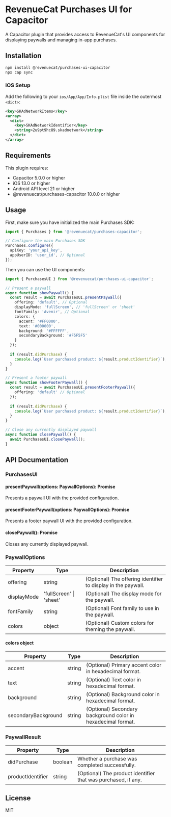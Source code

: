 # RevenueCat Purchases UI for Capacitor

A Capacitor plugin that provides access to RevenueCat's UI components for displaying paywalls and managing in-app purchases.

## Installation

```bash
npm install @revenuecat/purchases-ui-capacitor
npx cap sync
```

### iOS Setup

Add the following to your `ios/App/App/Info.plist` file inside the outermost `<dict>`:

```xml
<key>SKAdNetworkItems</key>
<array>
  <dict>
    <key>SKAdNetworkIdentifier</key>
    <string>2u9pt9hc89.skadnetwork</string>
  </dict>
</array>
```

## Requirements

This plugin requires:

- Capacitor 5.0.0 or higher
- iOS 13.0 or higher
- Android API level 21 or higher
- @revenuecat/purchases-capacitor 10.0.0 or higher

## Usage

First, make sure you have initialized the main Purchases SDK:

```typescript
import { Purchases } from '@revenuecat/purchases-capacitor';

// Configure the main Purchases SDK
Purchases.configure({
  apiKey: 'your_api_key',
  appUserID: 'user_id', // Optional
});
```

Then you can use the UI components:

```typescript
import { PurchasesUI } from '@revenuecat/purchases-ui-capacitor';

// Present a paywall
async function showPaywall() {
  const result = await PurchasesUI.presentPaywall({
    offering: 'default', // Optional
    displayMode: 'fullScreen', // 'fullScreen' or 'sheet'
    fontFamily: 'Avenir', // Optional
    colors: {
      accent: '#FF0000',
      text: '#000000',
      background: '#FFFFFF',
      secondaryBackground: '#F5F5F5'
    }
  });
  
  if (result.didPurchase) {
    console.log(`User purchased product: ${result.productIdentifier}`);
  }
}

// Present a footer paywall
async function showFooterPaywall() {
  const result = await PurchasesUI.presentFooterPaywall({
    offering: 'default' // Optional
  });
  
  if (result.didPurchase) {
    console.log(`User purchased product: ${result.productIdentifier}`);
  }
}

// Close any currently displayed paywall
async function closePaywall() {
  await PurchasesUI.closePaywall();
}
```

## API Documentation

### PurchasesUI

#### presentPaywall(options: PaywallOptions): Promise<PaywallResult>

Presents a paywall UI with the provided configuration.

#### presentFooterPaywall(options: PaywallOptions): Promise<PaywallResult>

Presents a footer paywall UI with the provided configuration.

#### closePaywall(): Promise<void>

Closes any currently displayed paywall.

### PaywallOptions

| Property | Type | Description |
| --- | --- | --- |
| offering | string | (Optional) The offering identifier to display in the paywall. |
| displayMode | 'fullScreen' \| 'sheet' | (Optional) The display mode for the paywall. |
| fontFamily | string | (Optional) Font family to use in the paywall. |
| colors | object | (Optional) Custom colors for theming the paywall. |

#### colors object

| Property | Type | Description |
| --- | --- | --- |
| accent | string | (Optional) Primary accent color in hexadecimal format. |
| text | string | (Optional) Text color in hexadecimal format. |
| background | string | (Optional) Background color in hexadecimal format. |
| secondaryBackground | string | (Optional) Secondary background color in hexadecimal format. |

### PaywallResult

| Property | Type | Description |
| --- | --- | --- |
| didPurchase | boolean | Whether a purchase was completed successfully. |
| productIdentifier | string | (Optional) The product identifier that was purchased, if any. |

## License

MIT 